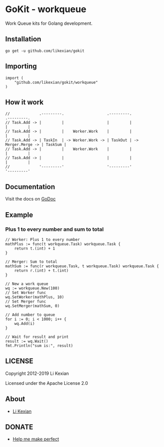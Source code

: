 # GoKit - workqueue

Work Queue kits for Golang development.

## Installation

    go get -u github.com/likexian/gokit

## Importing

    import (
        "github.com/likexian/gokit/workqueue"
    )

## How it work

    //             .---------.                   .---------.                    .---------.
    // Task.Add -> |         |                   |         |                    |         |
    // Task.Add -> |         |    Worker.Work    |         |                    |         |
    // Task.Add -> | TaskIn  | -> Worker.Work -> | TaskOut | -> Merger.Merge -> | TaskSum |
    // Task.Add -> |         |    Worker.Work    |         |                    |         |
    // Task.Add -> |         |                   |         |                    |         |
    //             '---------'                   '---------'                    '---------'

## Documentation

Visit the docs on [GoDoc](https://godoc.org/github.com/likexian/gokit/workqueue)

## Example

### Plus 1 to every number and sum to total

    // Worker: Plus 1 to every number
    mathPlus := func(t workqueue.Task) workqueue.Task {
        return t.(int) + 1
    }

    // Merger: Sum to total
    mathSum := func(r workqueue.Task, t workqueue.Task) workqueue.Task {
        return r.(int) + t.(int)
    }

    // New a work queue
    wq := workqueue.New(100)
    // Set Worker func
    wq.SetWorker(mathPlus, 10)
    // Set Merger func
    wq.SetMerger(mathSum, 0)

    // Add number to queue
    for i := 0; i < 1000; i++ {
        wq.Add(i)
    }

    // Wait for result and print
    result := wq.Wait()
    fmt.Println("sum is:", result)

## LICENSE

Copyright 2012-2019 Li Kexian

Licensed under the Apache License 2.0

## About

- [Li Kexian](https://www.likexian.com/)

## DONATE

- [Help me make perfect](https://www.likexian.com/donate/)
